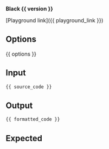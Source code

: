 **Black {{ version }}**

[Playground link]({{ playground_link }})

## Options

{{ options }}

## Input

```python
{{ source_code }}
```

## Output

```python
{{ formatted_code }}
```

## Expected
